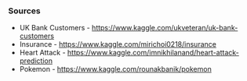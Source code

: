 ### Sources

* UK Bank Customers - https://www.kaggle.com/ukveteran/uk-bank-customers <br>
* Insurance - https://www.kaggle.com/mirichoi0218/insurance
* Heart Attack - https://www.kaggle.com/imnikhilanand/heart-attack-prediction
* Pokemon - https://www.kaggle.com/rounakbanik/pokemon
